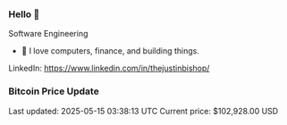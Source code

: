 ### Hello 🤙  

Software Engineering

- 🔭 I love computers, finance, and building things.
  
LinkedIn: https://www.linkedin.com/in/thejustinbishop/  











































































































### Bitcoin Price Update
Last updated: 2025-05-15 03:38:13 UTC
Current price: $102,928.00 USD
